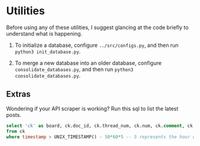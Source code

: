 # Utilities

Before using any of these utilities, I suggest glancing at the code briefly to understand what is happening.

1. To initialize a database, configure `../src/configs.py`, and then run `python3 init_database.py`.

2. To merge a new database into an older database, configure `consolidate_databases.py`, and then run `python3 consolidate_databases.py`.


## Extras

Wondering if your API scraper is working? Run this sql to list the latest posts.

```sql
select 'ck' as board, ck.doc_id, ck.thread_num, ck.num, ck.comment, ck.media_id
from ck
where timestamp > UNIX_TIMESTAMP() - 50*60*5 -- 5 represents the hour offset from UTC
```